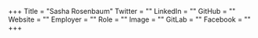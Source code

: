 +++
Title = "Sasha Rosenbaum"
Twitter = ""
LinkedIn = ""
GitHub = ""
Website = ""
Employer = ""
Role = ""
Image = ""
GitLab = ""
Facebook = ""
+++
